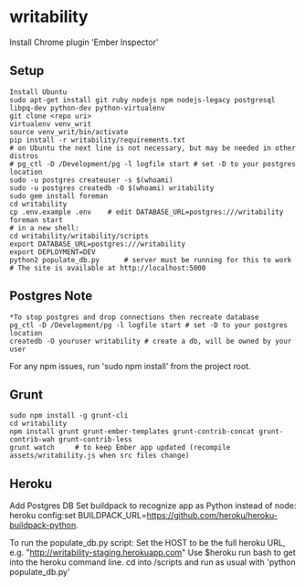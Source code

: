 writability
===========
Install Chrome plugin 'Ember Inspector'

## Setup
    Install Ubuntu
    sudo apt-get install git ruby nodejs npm nodejs-legacy postgresql libpq-dev python-dev python-virtualenv
    git clone <repo uri>
    virtualenv venv_writ 
    source venv_writ/bin/activate
    pip install -r writability/requirements.txt 
    # on Ubuntu the next line is not necessary, but may be needed in other distros
    # pg_ctl -D /Development/pg -l logfile start # set -D to your postgres location 
    sudo -u postgres createuser -s $(whoami)
    sudo -u postgres createdb -O $(whoami) writability
    sudo gem install foreman
    cd writability
    cp .env.example .env    # edit DATABASE_URL=postgres:///writability
    foreman start
    # in a new shell:
    cd writability/writability/scripts
    export DATABASE_URL=postgres:///writability
    export DEPLOYMENT=DEV
    python2 populate_db.py      # server must be running for this to work
    # The site is available at http://localhost:5000


## Postgres Note
    *To stop postgres and drop connections then recreate database
    pg_ctl -D /Development/pg -l logfile start # set -D to your postgres location 
    createdb -O youruser writability # create a db, will be owned by your user

For any npm issues, run 'sudo npm install' from the project root.


## Grunt
    sudo npm install -g grunt-cli
    cd writability
    npm install grunt grunt-ember-templates grunt-contrib-concat grunt-contrib-wah grunt-contrib-less
    grunt watch     # to keep Ember app updated (recompile assets/writability.js when src files change)


## Heroku
Add Postgres DB
Set buildpack to recognize app as Python instead of node:
heroku config:set BUILDPACK_URL=https://github.com/heroku/heroku-buildpack-python.

To run the populate_db.py script:
Set the HOST to be the full heroku URL, e.g. "http://writability-staging.herokuapp.com"
Use $heroku run bash to get into the heroku command line.
cd into /scripts and run as usual with 'python populate_db.py'
